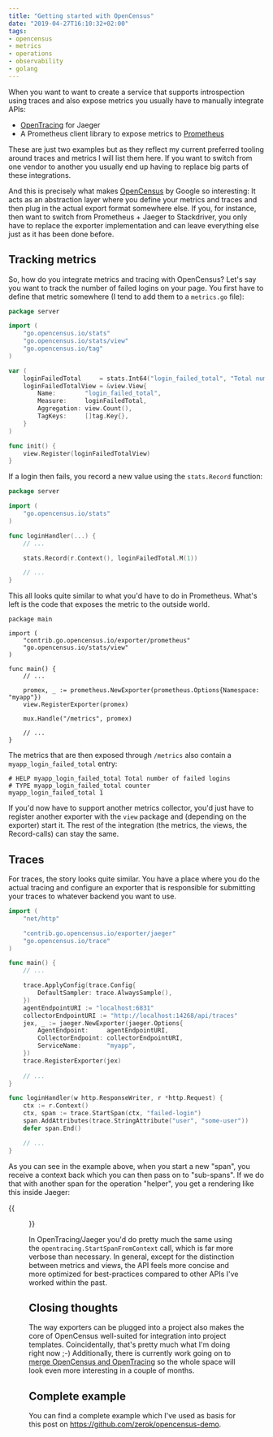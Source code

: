 ```yaml
---
title: "Getting started with OpenCensus"
date: "2019-04-27T16:10:32+02:00"
tags:
- opencensus
- metrics
- operations
- observability
- golang
---
```


When you want to want to create a service that supports introspection
using traces and also expose metrics you usually have to manually
integrate APIs:

- [OpenTracing](https://opentracing.io) for Jaeger
- A Prometheus client library to expose metrics to [Prometheus](https://prometheus.io)

These are just two examples but as they reflect my current preferred
tooling around traces and metrics I will list them here. If you want
to switch from one vendor to another you usually end up having to
replace big parts of these integrations.

And this is precisely what makes [OpenCensus](https://opencensus.io)
by Google so interesting: It acts as an abstraction layer where you
define your metrics and traces and then plug in the actual export
format somewhere else. If you, for instance, then want to switch from
Prometheus + Jaeger to Stackdriver, you only have to replace the
exporter implementation and can leave everything else just as it has
been done before.

## Tracking metrics

So, how do you integrate metrics and tracing with OpenCensus? Let's
say you want to track the number of failed logins on your page. You
first have to define that metric somewhere (I tend to add them to a
`metrics.go` file):

```go
package server

import (
	"go.opencensus.io/stats"
	"go.opencensus.io/stats/view"
	"go.opencensus.io/tag"
)

var (
	loginFailedTotal     = stats.Int64("login_failed_total", "Total number of failed logins", "1")
	loginFailedTotalView = &view.View{
		Name:        "login_failed_total",
		Measure:     loginFailedTotal,
		Aggregation: view.Count(),
		TagKeys:     []tag.Key{},
	}
)

func init() {
	view.Register(loginFailedTotalView)
}

```

If a login then fails, you record a new value using the `stats.Record`
function:

```go
package server

import (
	"go.opencensus.io/stats"
)

func loginHandler(...) {
    // ...

    stats.Record(r.Context(), loginFailedTotal.M(1))

    // ...
}
```

This all looks quite similar to what you'd have to do in
Prometheus. What's left is the code that exposes the metric to the
outside world.

```
package main

import (
	"contrib.go.opencensus.io/exporter/prometheus"
	"go.opencensus.io/stats/view"
)

func main() {
    // ...
    
    promex, _ := prometheus.NewExporter(prometheus.Options{Namespace: "myapp"})
    view.RegisterExporter(promex)
    
    mux.Handle("/metrics", promex)
    
    // ...
}

```

The metrics that are then exposed through `/metrics` also contain a
`myapp_login_failed_total` entry:

```
# HELP myapp_login_failed_total Total number of failed logins
# TYPE myapp_login_failed_total counter
myapp_login_failed_total 1
```

If you'd now have to support another metrics collector, you'd just
have to register another exporter with the `view` package and
(depending on the exporter) start it. The rest of the integration (the
metrics, the views, the Record-calls) can stay the same.

## Traces

For traces, the story looks quite similar. You have a place where you
do the actual tracing and configure an exporter that is responsible
for submitting your traces to whatever backend you want to use.

```go
import (
	"net/http"

	"contrib.go.opencensus.io/exporter/jaeger"
	"go.opencensus.io/trace"
)

func main() {
    // ...

	trace.ApplyConfig(trace.Config{
		DefaultSampler: trace.AlwaysSample(),
	})
	agentEndpointURI := "localhost:6831"
	collectorEndpointURI := "http://localhost:14268/api/traces"
	jex, _ := jaeger.NewExporter(jaeger.Options{
		AgentEndpoint:     agentEndpointURI,
		CollectorEndpoint: collectorEndpointURI,
		ServiceName:       "myapp",
	})
	trace.RegisterExporter(jex)
    
    // ...
}

func loginHandler(w http.ResponseWriter, r *http.Request) {
	ctx := r.Context()
	ctx, span := trace.StartSpan(ctx, "failed-login")
	span.AddAttributes(trace.StringAttribute("user", "some-user"))
	defer span.End()

    // ...
}
```

As you can see in the example above, when you start a new "span", you
receive a context back which you can then pass on to "sub-spans". If
we do that with another span for the operation "helper", you get a
rendering like this inside Jaeger:

{{<figure src="/media/2019/opencensus-nested-span.png">}}

In OpenTracing/Jaeger you'd do pretty much the same using the
`opentracing.StartSpanFromContext` call, which is far more verbose
than necessary. In general, except for the distinction between metrics
and views, the API feels more concise and more optimized for
best-practices compared to other APIs I've worked within the past.

## Closing thoughts

The way exporters can be plugged into a project also makes the core of
OpenCensus well-suited for integration into project
templates. Coincidentally, that's pretty much what I'm doing right now
;-) Additionally, there is currently work going on to [merge
OpenCensus and
OpenTracing](https://medium.com/opentracing/a-roadmap-to-convergence-b074e5815289)
so the whole space will look even more interesting in a couple of
months.

## Complete example

You can find a complete example which I've used as basis for this post
on <https://github.com/zerok/opencensus-demo>.
